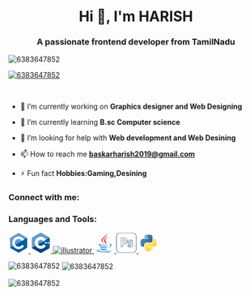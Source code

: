 
<h1 align="center">Hi 👋, I'm HARISH</h1>
<h3 align="center">A passionate frontend developer from TamilNadu</h3>

<p align="left"> <img src="https://komarev.com/ghpvc/?username=6383647852&label=Profile%20views&color=0e75b6&style=flat" alt="6383647852" /> </p>

<p align="left"> <a href="https://github.com/ryo-ma/github-profile-trophy"><img src="https://github-profile-trophy.vercel.app/?username=6383647852" alt="6383647852" /></a> </p>

<p align="left"> <a href="https://twitter.com/" target="blank"><img src="https://img.shields.io/twitter/follow/?logo=twitter&style=for-the-badge" alt="" /></a> </p>

- 🔭 I’m currently working on **Graphics designer and Web Designing**

- 🌱 I’m currently learning **B.sc Computer science**

- 🤝 I’m looking for help with **Web development and Web Desining**

- 📫 How to reach me **baskarharish2019@gmail.com**

- ⚡ Fun fact **Hobbies:Gaming,Desining**

<h3 align="left">Connect with me:</h3>
<p align="left">
</p>

<h3 align="left">Languages and Tools:</h3>
<p align="left"> <a href="https://www.cprogramming.com/" target="_blank" rel="noreferrer"> <img src="https://raw.githubusercontent.com/devicons/devicon/master/icons/c/c-original.svg" alt="c" width="40" height="40"/> </a> <a href="https://www.w3schools.com/cpp/" target="_blank" rel="noreferrer"> <img src="https://raw.githubusercontent.com/devicons/devicon/master/icons/cplusplus/cplusplus-original.svg" alt="cplusplus" width="40" height="40"/> </a> <a href="https://www.adobe.com/in/products/illustrator.html" target="_blank" rel="noreferrer"> <img src="https://www.vectorlogo.zone/logos/adobe_illustrator/adobe_illustrator-icon.svg" alt="illustrator" width="40" height="40"/> </a> <a href="https://www.java.com" target="_blank" rel="noreferrer"> <img src="https://raw.githubusercontent.com/devicons/devicon/master/icons/java/java-original.svg" alt="java" width="40" height="40"/> </a> <a href="https://www.photoshop.com/en" target="_blank" rel="noreferrer"> <img src="https://raw.githubusercontent.com/devicons/devicon/master/icons/photoshop/photoshop-line.svg" alt="photoshop" width="40" height="40"/> </a> <a href="https://www.python.org" target="_blank" rel="noreferrer"> <img src="https://raw.githubusercontent.com/devicons/devicon/master/icons/python/python-original.svg" alt="python" width="40" height="40"/> </a> </p>

<p><img align="left" src="https://github-readme-stats.vercel.app/api/top-langs?username=6383647852&show_icons=true&locale=en&layout=compact" alt="6383647852" /></p>

<p>&nbsp;<img align="center" src="https://github-readme-stats.vercel.app/api?username=6383647852&show_icons=true&locale=en" alt="6383647852" /></p>

<p><img align="center" src="https://github-readme-streak-stats.herokuapp.com/?user=6383647852&" alt="6383647852" /></p>

